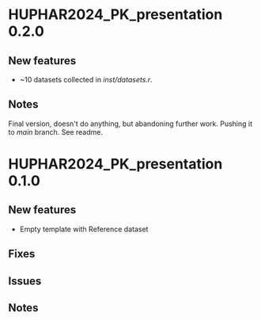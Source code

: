 # HUPHAR2024_PK_presentation 0.2.0


## New features

 - ~10 datasets collected in *inst/datasets.r*.


## Notes

Final version, doesn't do anything, but abandoning further work. Pushing it to *main* branch. See readme.



# HUPHAR2024_PK_presentation 0.1.0


## New features

 - Empty template with Reference dataset

## Fixes

## Issues

## Notes

